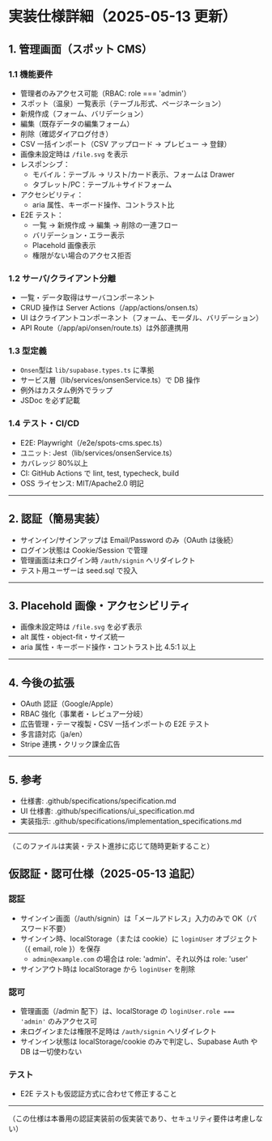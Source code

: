 # 実装仕様詳細（2025-05-13 更新）

## 1. 管理画面（スポット CMS）

### 1.1 機能要件

- 管理者のみアクセス可能（RBAC: role === 'admin'）
- スポット（温泉）一覧表示（テーブル形式、ページネーション）
- 新規作成（フォーム、バリデーション）
- 編集（既存データの編集フォーム）
- 削除（確認ダイアログ付き）
- CSV 一括インポート（CSV アップロード → プレビュー → 登録）
- 画像未設定時は `/file.svg` を表示
- レスポンシブ：
  - モバイル：テーブル → リスト/カード表示、フォームは Drawer
  - タブレット/PC：テーブル＋サイドフォーム
- アクセシビリティ：
  - aria 属性、キーボード操作、コントラスト比
- E2E テスト：
  - 一覧 → 新規作成 → 編集 → 削除の一連フロー
  - バリデーション・エラー表示
  - Placehold 画像表示
  - 権限がない場合のアクセス拒否

### 1.2 サーバ/クライアント分離

- 一覧・データ取得はサーバコンポーネント
- CRUD 操作は Server Actions（/app/actions/onsen.ts）
- UI はクライアントコンポーネント（フォーム、モーダル、バリデーション）
- API Route（/app/api/onsen/route.ts）は外部連携用

### 1.3 型定義

- `Onsen`型は `lib/supabase.types.ts` に準拠
- サービス層（lib/services/onsenService.ts）で DB 操作
- 例外はカスタム例外でラップ
- JSDoc を必ず記載

### 1.4 テスト・CI/CD

- E2E: Playwright（/e2e/spots-cms.spec.ts）
- ユニット: Jest（lib/services/onsenService.ts）
- カバレッジ 80%以上
- CI: GitHub Actions で lint, test, typecheck, build
- OSS ライセンス: MIT/Apache2.0 明記

---

## 2. 認証（簡易実装）

- サインイン/サインアップは Email/Password のみ（OAuth は後続）
- ログイン状態は Cookie/Session で管理
- 管理画面は未ログイン時 `/auth/signin` へリダイレクト
- テスト用ユーザーは seed.sql で投入

---

## 3. Placehold 画像・アクセシビリティ

- 画像未設定時は `/file.svg` を必ず表示
- alt 属性・object-fit・サイズ統一
- aria 属性・キーボード操作・コントラスト比 4.5:1 以上

---

## 4. 今後の拡張

- OAuth 認証（Google/Apple）
- RBAC 強化（事業者・レビュアー分岐）
- 広告管理・テーマ複製・CSV 一括インポートの E2E テスト
- 多言語対応（ja/en）
- Stripe 連携・クリック課金広告

---

## 5. 参考

- 仕様書: .github/specifications/specification.md
- UI 仕様書: .github/specifications/ui_specification.md
- 実装指示: .github/specifications/implementation_specifications.md

---

（このファイルは実装・テスト進捗に応じて随時更新すること）

## 仮認証・認可仕様（2025-05-13 追記）

### 認証

- サインイン画面（/auth/signin）は「メールアドレス」入力のみで OK（パスワード不要）
- サインイン時、localStorage（または cookie）に `loginUser` オブジェクト（{ email, role }）を保存
  - `admin@example.com` の場合は role: 'admin'、それ以外は role: 'user'
- サインアウト時は localStorage から `loginUser` を削除

### 認可

- 管理画面（/admin 配下）は、localStorage の `loginUser.role === 'admin'` のみアクセス可
- 未ログインまたは権限不足時は `/auth/signin` へリダイレクト
- サインイン状態は localStorage/cookie のみで判定し、Supabase Auth や DB は一切使わない

### テスト

- E2E テストも仮認証方式に合わせて修正すること

---

（この仕様は本番用の認証実装前の仮実装であり、セキュリティ要件は考慮しない）
